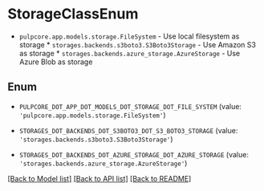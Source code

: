 # StorageClassEnum

* `pulpcore.app.models.storage.FileSystem` - Use local filesystem as storage * `storages.backends.s3boto3.S3Boto3Storage` - Use Amazon S3 as storage * `storages.backends.azure_storage.AzureStorage` - Use Azure Blob as storage

## Enum

* `PULPCORE_DOT_APP_DOT_MODELS_DOT_STORAGE_DOT_FILE_SYSTEM` (value: `'pulpcore.app.models.storage.FileSystem'`)

* `STORAGES_DOT_BACKENDS_DOT_S3BOTO3_DOT_S3_BOTO3_STORAGE` (value: `'storages.backends.s3boto3.S3Boto3Storage'`)

* `STORAGES_DOT_BACKENDS_DOT_AZURE_STORAGE_DOT_AZURE_STORAGE` (value: `'storages.backends.azure_storage.AzureStorage'`)

[[Back to Model list]](../README.md#documentation-for-models) [[Back to API list]](../README.md#documentation-for-api-endpoints) [[Back to README]](../README.md)


